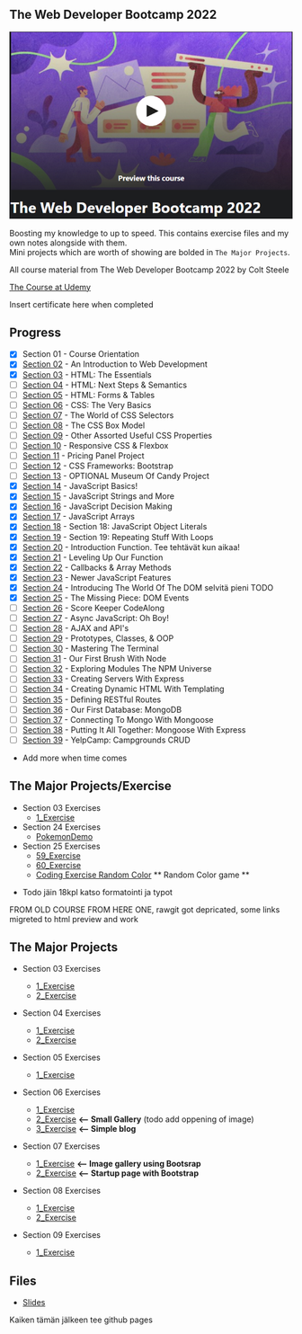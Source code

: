 ## The Web Developer Bootcamp 2022

![Web Developer](webDev.PNG)

Boosting my knowledge to up to speed. This contains exercise files and my own notes alongside with them.<br/>
Mini projects which are worth of showing are bolded in `The Major Projects`.

All course material from The Web Developer Bootcamp 2022 by Colt Steele

[The Course at Udemy](https://www.udemy.com/course/the-web-developer-bootcamp/)   

Insert certificate here when completed

## Progress
- [x] Section 01 - Course Orientation
- [X] [Section 02](https://github.com/developersCradle/web-dev-bootcamp/tree/master/Section%202) - An Introduction to Web Development
- [X] [Section 03](https://github.com/developersCradle/web-dev-bootcamp/tree/master/Section%203) - HTML: The Essentials
- [ ] [Section 04](#) - HTML: Next Steps & Semantics
- [ ] [Section 05](#) - HTML: Forms & Tables
- [ ] [Section 06](#) - CSS: The Very Basics
- [ ] [Section 07](#) - The World of CSS Selectors
- [ ] [Section 08](#) - The CSS Box Model
- [ ] [Section 09](#) - Other Assorted Useful CSS Properties
- [ ] [Section 10](#) - Responsive CSS & Flexbox
- [ ] [Section 11](#) - Pricing Panel Project
- [ ] [Section 12](#) - CSS Frameworks: Bootstrap
- [ ] [Section 13](#) - OPTIONAL Museum Of Candy Project
- [x] [Section 14](https://github.com/developersCradle/web-dev-bootcamp/tree/master/Section%2014) - JavaScript Basics!
- [x] [Section 15](https://github.com/developersCradle/web-dev-bootcamp/tree/master/Section%2015) - JavaScript Strings and More
- [x] [Section 16](https://github.com/developersCradle/web-dev-bootcamp/tree/master/Section%2016) - JavaScript Decision Making
- [x] [Section 17](https://github.com/developersCradle/web-dev-bootcamp/tree/master/Section%2017) - JavaScript Arrays
- [x] [Section 18](https://github.com/developersCradle/web-dev-bootcamp/tree/master/Section%2018) - Section 18: JavaScript Object Literals
- [x] [Section 19](https://github.com/developersCradle/web-dev-bootcamp/tree/master/Section%2019) - Section 19: Repeating Stuff With Loops 
- [x] [Section 20](https://github.com/developersCradle/web-dev-bootcamp/tree/master/Section%2020) - Introduction Function. Tee tehtävät kun aikaa!
- [x] [Section 21](https://github.com/developersCradle/web-dev-bootcamp/tree/master/Section%2021) - Leveling Up Our Function
- [x] [Section 22](https://github.com/developersCradle/web-dev-bootcamp/tree/master/Section%2022) - Callbacks & Array Methods 
- [x] [Section 23](https://github.com/developersCradle/web-dev-bootcamp/tree/master/Section%2023) - Newer JavaScript Features
- [x] [Section 24](https://github.com/developersCradle/web-dev-bootcamp/tree/master/Section%2024) - Introducing The World Of The DOM selvitä pieni TODO
- [x] [Section 25](https://github.com/developersCradle/web-dev-bootcamp/tree/master/Section%2025) - The Missing Piece: DOM Events
- [ ] [Section 26](#) - Score Keeper CodeAlong
- [ ] [Section 27](https://github.com/developersCradle/web-dev-bootcamp/tree/master/Section%2027) - Async JavaScript: Oh Boy!
- [ ] [Section 28](#) - AJAX and API's
- [ ] [Section 29](#) - Prototypes, Classes, & OOP
- [ ] [Section 30](#) - Mastering The Terminal
- [ ] [Section 31](#) - Our First Brush With Node
- [ ] [Section 32](#) - Exploring Modules The NPM Universe
- [ ] [Section 33](#) - Creating Servers With Express
- [ ] [Section 34](#) - Creating Dynamic HTML With Templating
- [ ] [Section 35](#) - Defining RESTful Routes
- [ ] [Section 36](#) - Our First Database: MongoDB
- [ ] [Section 37](#) - Connecting To Mongo With Mongoose
- [ ] [Section 38](#) - Putting It All Together: Mongoose With Express
- [ ] [Section 39](#) - YelpCamp: Campgrounds CRUD

- Add more when time comes

## The Major Projects/Exercise
* Section 03 Exercises
    * [1_Exercise](https://htmlpreview.github.io/?https://github.com/developersCradle/web-dev-bootcamp/blob/master/Section%203/coding_exercise_pangoli_1.html)
* Section 24 Exercises
    * [PokemonDemo](https://htmlpreview.github.io/?https://github.com/developersCradle/web-dev-bootcamp/blob/master/Section%2024/pokemon.html)
* Section 25 Exercises
    * [59_Exercise](https://htmlpreview.github.io/?https://github.com/developersCradle/web-dev-bootcamp/blob/master/Section%2025/coding_exercise_59.html)
    * [60_Exercise](https://htmlpreview.github.io/?https://github.com/developersCradle/web-dev-bootcamp/blob/master/Section%2025/coding_exercise_60.html) 
    * [Coding Exercise Random Color](https://htmlpreview.github.io/?https://github.com/developersCradle/web-dev-bootcamp/blob/master/Section%2025/randomColor.html) ** Random Color game **
- Todo jäin 18kpl katso formatointi ja typot
    













FROM OLD COURSE FROM HERE ONE, rawgit got depricated, some links migreted to html preview and work


## The Major Projects
* Section 03 Exercises
    * [1_Exercise](https://rawgit.com/developersCradle/MyProjects/master/WebDevBootcamp/Web%20Developer%20Bootcamp/03%20Introduction%20to%20HTML/1_Exercise.html)
    * [2_Exercise](https://rawgit.com/developersCradle/MyProjects/master/WebDevBootcamp/Web%20Developer%20Bootcamp/03%20Introduction%20to%20HTML/2_Exercise.html)
    
* Section 04 Exercises
    * [1_Exercise](https://cdn.rawgit.com/developersCradle/MyProjects/6f1162c0/WebDevBootcamp/Web%20Developer%20Bootcamp/04%20Intermediate%20HTML/Exercise_1.html)
    * [2_Exercise](https://cdn.rawgit.com/developersCradle/MyProjects/6f1162c0/WebDevBootcamp/Web%20Developer%20Bootcamp/04%20Intermediate%20HTML/Exercise_2.html)

* Section 05 Exercises
    * [1_Exercise](https://cdn.rawgit.com/developersCradle/MyProjects/c03b65ca/WebDevBootcamp/Web%20Developer%20Bootcamp/05%20Introduction%20to%20CSS/selectorsExercise.html)

* Section 06 Exercises
    * [1_Exercise](https://cdn.rawgit.com/developersCradle/MyProjects/a7c4e76a/WebDevBootcamp/Web%20Developer%20Bootcamp/06%20Intermediate%20CSS/board.html)
    * [2_Exercise](https://htmlpreview.github.io/?https://github.com/developersCradle/web-dev-bootcamp/blob/master/Archive/06%20Intermediate%20CSS/photoGrid.html) **<-- Small Gallery** (todo add oppening of image)
    * [3_Exercise](https://htmlpreview.github.io/?https://github.com/developersCradle/web-dev-bootcamp/blob/master/Archive/06%20Intermediate%20CSS/blog.html) **<-- Simple blog**

* Section 07 Exercises
	* [1_Exercise](https://htmlpreview.github.io/?https://github.com/developersCradle/web-dev-bootcamp/blob/master/Archive/07%20Bootstrap/gallery.html) **<-- Image gallery using Bootsrap**
	* [2_Exercise](https://htmlpreview.github.io/?https://github.com/developersCradle/web-dev-bootcamp/blob/master/Archive/07%20Bootstrap/index.html) **<-- Startup page with Bootstrap**


* Section 08 Exercises
    * [1_Exercise](https://rawgit.com/developersCradle/MyProjects/master/WebDevBootcamp/Web%20Developer%20Bootcamp/08%20Introduction%20to%20JavaScript/stalker.html)
    * [2_Exercise](https://rawgit.com/developersCradle/MyProjects/master/WebDevBootcamp/Web%20Developer%20Bootcamp/08%20Introduction%20to%20JavaScript/calc.html)

* Section 09 Exercises
    * [1_Exercise](#)



    
## Files
*   [Slides](https://webdev.slides.com/coltsteele/)


Kaiken tämän jälkeen tee github pages